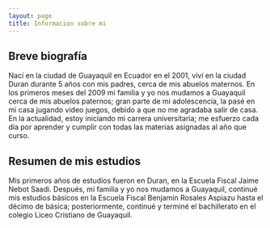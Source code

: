```yaml
---
layout: page
title: Informacion sobre mi
---
```


## Breve biografía

Nací en la ciudad de Guayaquil en Ecuador en el 2001, viví en la ciudad Duran durante 5 años con mis padres, cerca de mis abuelos maternos. En los primeros meses del 2009 mi familia y yo nos mudamos a Guayaquil cerca de mis abuelos paternos; gran parte de mi adolescencia, la pasé en mi casa jugando video juegos, debido a que no me agradaba salir de casa.
En la actualidad, estoy iniciando mi carrera universitaria; me esfuerzo cada día por aprender y cumplir con todas las materias asignadas al año que curso.

## Resumen de mis estudios

Mis primeros años de estudios fueron en Duran, en la Escuela Fiscal Jaime Nebot Saadi. Después, mi familia y yo nos mudamos a Guayaquil, continué mis estudios básicos en la Escuela Fiscal Benjamín Rosales Aspiazu hasta el décimo de básica; posteriormente, continué y terminé el bachillerato en el colegio Liceo Cristiano de Guayaquil.
